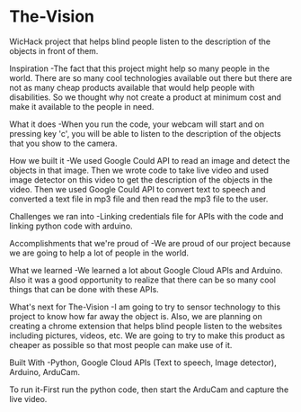# The-Vision
WicHack project that helps blind people listen to the description of the objects in front of them.

Inspiration -The fact that this project might help so many people in the world. There are so many cool technologies available out there but there are not as many cheap products available that would help people with disabilities. So we thought why not create a product at minimum cost and make it available to the people in need. 

What it does -When you run the code, your webcam will start and on pressing key 'c', you will be able to listen to the description of the objects that you show to the camera. 

How we built it -We used Google Could API to read an image and detect the objects in that image. Then we wrote code to take live video and used image detector on this video to get the description of the objects in the video. Then we used Google Could API to convert text to speech and converted a text file in mp3 file and then read the mp3 file to the user. 

Challenges we ran into -Linking credentials file for APIs with the code and linking python code with arduino.

Accomplishments that we're proud of -We are proud of our project because we are going to help a lot of people in the world.

What we learned -We learned a lot about Google Cloud APIs and Arduino. Also it was a good opportunity to realize that there can be so many cool things that can be done with these APIs.

What's next for The-Vision -I am going to try to sensor technology to this project to know how far away the object is. Also, we are planning on creating a chrome extension that helps blind people listen to the websites including pictures, videos, etc. We are going to try to make this product as cheaper as possible so that most people can make use of it.

Built With -Python, Google Cloud APIs (Text to speech, Image detector), Arduino, ArduCam.

To run it-First run the python code, then start the ArduCam and capture the live video. 
